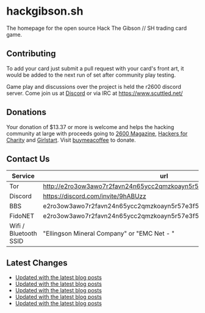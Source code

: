 # hackgibson.sh
The homepage for the open source Hack The Gibson // SH trading card game.


## Contributing

To add your card just submit a pull request with your card's front art, it would be added to the next run of set after community play testing.

Game play and discussions over the project is held the r2600 discord server. Come join us at [Discord](https://discord.com/invite/9hABUzz) or via IRC at https://www.scuttled.net/


## Donations

Your donation of $13.37 or more is welcome and helps the hacking community at large with proceeds going to [2600 Magazine](https://2600.com/), [Hackers for Charity](https://hackersforcharity.org) and [Girlstart](https://girlstart.org).  Visit [buymeacoffee](https://www.buymeacoffee.com/hackgibson.sh) to donate.


## Contact Us

Service | url
-|-
Tor | http://e2ro3ow3awo7r2favn24n65ycc2qmzkoayn5r57e3f56nvjwdcgg32ad.onion
Discord | https://discord.com/invite/9hABUzz
BBS | e2ro3ow3awo7r2favn24n65ycc2qmzkoayn5r57e3f56nvjwdcgg32ad.onion:23
FidoNET | e2ro3ow3awo7r2favn24n65ycc2qmzkoayn5r57e3f56nvjwdcgg32ad.onion:24554
Wifi / Bluetooth SSID | "Ellingson Mineral Company" or "EMC Net - <fidonet address>"

## Latest Changes
<!-- BLOG-POST-LIST:START -->
- [Updated with the latest blog posts](https://github.com/DFW2600/hackgibson.sh/commit/51ae228a036cecbb465abfcef428f3a5ec2f81d7)
- [Updated with the latest blog posts](https://github.com/DFW2600/hackgibson.sh/commit/ce74de46fa727a4e46e11829f42875cf2b754825)
- [Updated with the latest blog posts](https://github.com/DFW2600/hackgibson.sh/commit/a155627d98adb0412b0d56902b23a04992a9e4af)
- [Updated with the latest blog posts](https://github.com/DFW2600/hackgibson.sh/commit/59c0ffbedf8ab4df5f8a0351a8f0a0d0900ed65e)
- [Updated with the latest blog posts](https://github.com/DFW2600/hackgibson.sh/commit/bf70ed0356a23ab4cabae4d3943ac5a5c32b7601)
<!-- BLOG-POST-LIST:END -->
